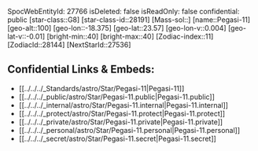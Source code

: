 ﻿---
location: [23.57,18.375,100]
type: Star
tags:
- astro/Star

---
SpocWebEntityId: 27766
isDeleted: false
isReadOnly: false
confidential: public
[star-class::G8]
[star-class-id::28191]
[Mass-sol::]
[name::Pegasi-11]
[geo-alt::100]
[geo-lon::-18.375]
[geo-lat::23.57]
[geo-lon-v::0.004]
[geo-lat-v::-0.01]
[bright-min::40]
[bright-max::40]
[Zodiac-index::11]
[ZodiacId::28144]
[NextStarId::27536]



## Confidential Links & Embeds: 
- [[../../../_Standards/astro/Star/Pegasi-11|Pegasi-11]] 
- [[../../../_public/astro/Star/Pegasi-11.public|Pegasi-11.public]] 
- [[../../../_internal/astro/Star/Pegasi-11.internal|Pegasi-11.internal]] 
- [[../../../_protect/astro/Star/Pegasi-11.protect|Pegasi-11.protect]] 
- [[../../../_private/astro/Star/Pegasi-11.private|Pegasi-11.private]] 
- [[../../../_personal/astro/Star/Pegasi-11.personal|Pegasi-11.personal]] 
- [[../../../_secret/astro/Star/Pegasi-11.secret|Pegasi-11.secret]] 
